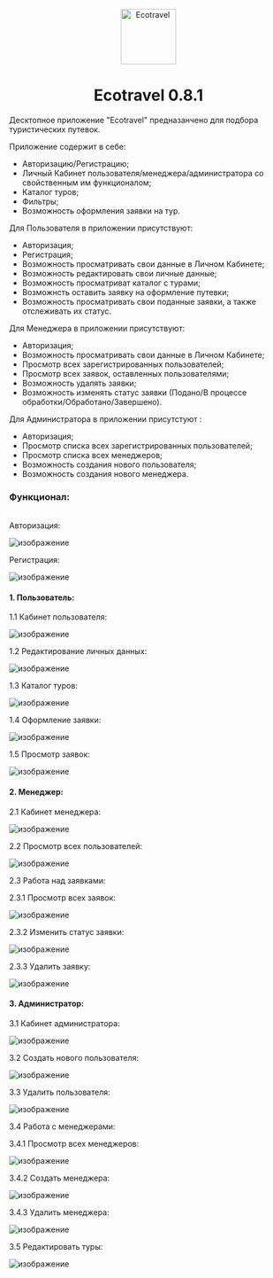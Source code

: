 <p align="center">
<img width="100px" src="https://res.cloudinary.com/dz1ed1gfv/image/upload/v1678212522/Ecotravel_zbssff.png" align="center" alt="Ecotravel"/>
<h1 align="center">Ecotravel 0.8.1</h1>
</p>



Десктопное приложение "Ecotravel" предназанчено для подбора туристических путевок.

Приложение содержит в себе:

* Авторизацию/Регистрацию;
* Личный Кабинет пользователя/менеджера/администратора со свойственным им функционалом;
* Каталог туров;
* Фильтры;
* Возможность оформления заявки на тур.

Для Пользователя в приложении присутствуют:

* Авторизация;
* Регистрация;
* Возможность просматривать свои данные в Личном Кабинете;
* Возможность редактировать свои личные данные;
* Возможность просматриват каталог с турами;
* Возможнсть оставить заявку на оформление путевки;
* Возможность просматривать свои поданные заявки, а также отслеживать их статус.

Для Менеджера в приложении присутствуют:

* Авторизация;
* Возможность просматривать свои данные в Личном Кабинете;
* Просмотр всех зарегистрированных пользователей;
* Просмотр всех заявок, оставленных пользователями;
* Возможность удалять заявки;
* Возможность изменять статус заявки (Подано/В процессе обработки/Обработано/Завершено).

Для Администратора в приложении присутстуют :

* Авторизация;
* Просмотр списка всех зарегистрированных пользователей;
* Просмотр списка всех менеджеров;
* Возможность создания нового пользователя;
* Возможность создания нового менеджера.

<h3>Функционал:</h3>

<br>Авторизация:

![изображение](https://user-images.githubusercontent.com/99510963/223517856-d95483fb-942e-4b37-b954-27469e118ec9.png)

Регистрация:

![изображение](https://user-images.githubusercontent.com/99510963/223518066-a30f2d57-f0cb-4cef-b831-20dbc167d4d2.png)

<h4>1. Пользователь:</h4>

1.1 Кабинет пользователя:

![изображение](https://user-images.githubusercontent.com/99510963/223520180-67cad8c0-6b9e-4c3a-b748-334bee297a9c.png)

1.2 Редактирование личных данных:

![изображение](https://user-images.githubusercontent.com/99510963/223519818-9c93ac34-6b0e-49fc-bb70-93ebff46ea13.png)

1.3 Каталог туров:

![изображение](https://user-images.githubusercontent.com/99510963/223520249-a1dbbe8b-42ed-46b7-b46d-d788cc4c3768.png)

1.4 Оформление заявки:

![изображение](https://user-images.githubusercontent.com/99510963/223520319-fa47a9db-29b7-4de7-ada0-304f312d43cf.png)

1.5 Просмотр заявок:

![изображение](https://user-images.githubusercontent.com/99510963/223520410-8c303231-b98d-4d72-9ef0-5d16919c828d.png)



<h4>2. Менеджер:</h4>

2.1 Кабинет менеджера:

![изображение](https://user-images.githubusercontent.com/99510963/223520492-a21cb912-7b00-4a0b-b10a-45bab4348173.png)

2.2 Просмотр всех пользователей:

![изображение](https://user-images.githubusercontent.com/99510963/223521523-038e994e-5f89-4a6b-b0c8-f003f44bd05c.png)

2.3 Работа над заявками:

2.3.1 Просмотр всех заявок:

![изображение](https://user-images.githubusercontent.com/99510963/223521651-c96f4694-1511-42f9-83d3-b13facac522e.png)

2.3.2 Изменить статус заявки:

![изображение](https://user-images.githubusercontent.com/99510963/223521690-6548477f-75d2-4c9e-9a6c-7e3bc48b54d2.png)

2.3.3 Удалить заявку:

![изображение](https://user-images.githubusercontent.com/99510963/223521718-5b3c531f-c7dc-49ae-aafa-0a24fdf5400b.png)



<h4>3. Администратор:</h4>

3.1 Кабинет администратора:

![изображение](https://user-images.githubusercontent.com/99510963/223521759-24a4a4e0-b24e-4fd7-b9aa-50d0a49fb3e0.png)

3.2 Создать нового пользователя:

![изображение](https://user-images.githubusercontent.com/99510963/223521793-92b02c5f-3501-4a2f-8093-63fa228b844c.png)

3.3 Удалить пользователя:

![изображение](https://user-images.githubusercontent.com/99510963/223521815-ec78e5f4-a2c2-48fa-a984-deb0f95b1d46.png)

3.4 Работа с менеджерами:

3.4.1 Просмотр всех менеджеров:

![изображение](https://user-images.githubusercontent.com/99510963/223521850-8c1695cf-502b-46b0-8a59-91cd88aa58e4.png)

3.4.2 Создать менеджера:

![изображение](https://user-images.githubusercontent.com/99510963/223521904-50c216b4-22f7-439a-a107-50c7605d111a.png)

3.4.3 Удалить менеджера:

![изображение](https://user-images.githubusercontent.com/99510963/223522007-8b960238-2dea-4138-8290-4928af79d1a1.png)

3.5 Редактировать туры:

![изображение](https://user-images.githubusercontent.com/99510963/223522058-800d17e1-b8ab-4b28-b9d5-deec462104e2.png)
